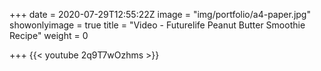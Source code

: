+++
date = 2020-07-29T12:55:22Z
image = "img/portfolio/a4-paper.jpg"
showonlyimage = true
title = "Video - Futurelife Peanut Butter Smoothie Recipe"
weight = 0

+++
{{< youtube 2q9T7wOzhms >}}
